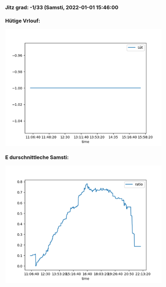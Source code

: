 ### Jitz grad: -1/33 (Samsti, 2022-01-01 15:46:00

### Hütige Vrlouf:
![Graph](Today.png)

### E durschnittleche Samsti:
![Graph](Samsti.png)